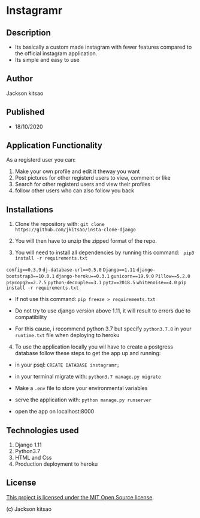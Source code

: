 # Instagramr
## Description
* Its basically a custom made instagram with fewer features compared to the official instagram application.
* Its simple and easy to use 
## Author
Jackson kitsao
## Published
* 18/10/2020

## Application Functionality
As a registerd user you can:

1. Make your own profile and edit it theway you want 
2. Post pictures for other registerd users to view, comment or like
3. Search for other registerd users and view their profiles
4. follow other users who can also follow you back



## Installations

1. Clone the repository with:
`git clone https://github.com/jkitsao/insta-clone-django`
2. You will then have to unzip the zipped format of the repo.

3. You will need to install all dependencies by running this command:
` pip3 install -r requirements.txt`

`config==0.3.9`
`dj-database-url==0.5.0`
`Django==1.11`
`django-bootstrap3==10.0.1`
`django-heroku==0.3.1`
`gunicorn==19.9.0`
`Pillow==5.2.0`
`psycopg2==2.7.5`
`python-decouple==3.1`
`pytz==2018.5`
`whitenoise==4.0`
`pip install -r requirements.txt`

* If not use this command:
`pip freeze > requirements.txt`

* Do not try to use django version above 1.11, it will result to errors due to compatibility
* For this cause, i recommend python 3.7 but specify `python3.7.8` in your `runtime.txt` file when deploying to heroku

4. To use the application locally you wil have to create a postgress database
follow these steps to get the app up and running:
* in your psql:
`CREATE DATABASE instagramr;`
* in your terminal migrate with:
`python3.7 manage.py migrate`
* Make a `.env` file to store your environmental variables

* serve the application with:
`python manage.py runserver`
* open the app on localhost:8000

## Technologies used
1. Django 1.11
2. Python3.7
3. HTML and Css
4. Production deployment to heroku
## License

[This project is licensed under the MIT Open Source license](License).

(c) Jackson kitsao
